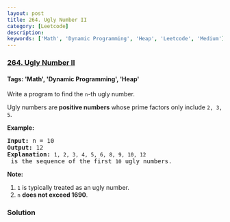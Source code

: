 ```yaml
---
layout: post
title: 264. Ugly Number II
category: [Leetcode]
description: 
keywords: ['Math', 'Dynamic Programming', 'Heap', 'Leetcode', 'Medium']
---
```

### [264. Ugly Number II](https://leetcode.com/problems/ugly-number-ii)

#### Tags: 'Math', 'Dynamic Programming', 'Heap'

<div class="content__u3I1 question-content__JfgR"><div><p>Write a program to find the <code>n</code>-th ugly number.</p>
<p>Ugly numbers are<strong> positive numbers</strong> whose prime factors only include <code>2, 3, 5</code>. </p>
<p><strong>Example:</strong></p>
<pre><strong>Input:</strong> n = 10
<strong>Output:</strong> 12
<strong>Explanation: </strong><code>1, 2, 3, 4, 5, 6, 8, 9, 10, 12</code> is the sequence of the first <code>10</code> ugly numbers.</pre>
<p><strong>Note: </strong> </p>
<ol>
<li><code>1</code> is typically treated as an ugly number.</li>
<li><code>n</code> <b>does not exceed 1690</b>.</li>
</ol></div></div>

### Solution
